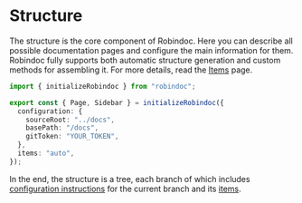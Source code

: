 # Structure

The structure is the core component of Robindoc. Here you can describe all possible documentation pages and configure the main information for them. Robindoc fully supports both automatic structure generation and custom methods for assembling it. For more details, read the [Items](./02-items.md) page.

```ts filename="/docs/robindoc.ts"
import { initializeRobindoc } from "robindoc";

export const { Page, Sidebar } = initializeRobindoc({
  configuration: {
    sourceRoot: "../docs",
    basePath: "/docs",
    gitToken: "YOUR_TOKEN",
  },
  items: "auto",
});
```

In the end, the structure is a tree, each branch of which includes [configuration instructions](./01-configuration.md) for the current branch and its [items](./02-items.md).
